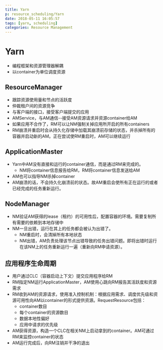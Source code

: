 ```yaml
---
title: Yarn
p: resource_scheduling/Yarn
date: 2018-05-11 16:05:57
tags: [yarn, scheduling]
categories: Resource Management
---
```


# Yarn
- 编程框架和资源管理器解耦
- 以container为单位调度资源
## ResourceManager
- 跟踪资源使用量和节点的活跃度
- 仲裁租户间的资源竞争
- 与客户端的接口，接受客户端提交的应用
- AMService，与AM通信--接受AM资源请求并资源container给AM
- 如果应用不合作了，RM可以让NM强制关掉应用所开启的所有containers
- RM崩溃并重启时会从持久化存储中加载其崩溃前存储的状态，并杀掉所有的容器并启动新的AM。正在尝试使RM重启时，AM可以继续运行

<!--more-->

## ApplicationMaster
- Yarn中AM没有直接和运行的container通信，而是通过RM来完成的。
  - NM将container信息报告给RM，RM将container信息发送给AM
- AM也可以指导NM杀掉container
- AM崩溃的话，不会持久化崩溃前的状态。故AM重启会使所有正在运行的或者已经完成的任务重新运行。

## NodeManager
- NM验证AM获得的lease（租约）的可用性后，配置容器的环境。需要复制所有需要的依赖到本地存储中
- NM一旦出错，运行在其上的任务都会被认为出错了。
  - NM重启时，会清掉所有本地状态
  - NM出错，AM负责处理该节点出错导致的任务出错问题。即将出错时运行在该NM上的任务重新运行一遍（重新向RM申请资源）。

## 应用程序生命周期
- 用户通过CLC（容器启动上下文）提交应用程序给RM
- RM指定NM运行ApplicationMaster，AM使用心跳向RM报告其活跃度和资源需求
- RM收到AM的资源请求，使用准入控制机制：根据应用需求、调度优先级和资源可用性向AM以container的形式提供资源。RequestResource包括：
  - container数目
  - 每个container的资源数目
  - 数据本地性偏好
  - 应用中请求的优先级
- AM获得资源，构造一个CLC在相关NM上启动拿到的container。AM可通过RM来监控container的状态
- AM运行完成后，向RM注销并干净的退出